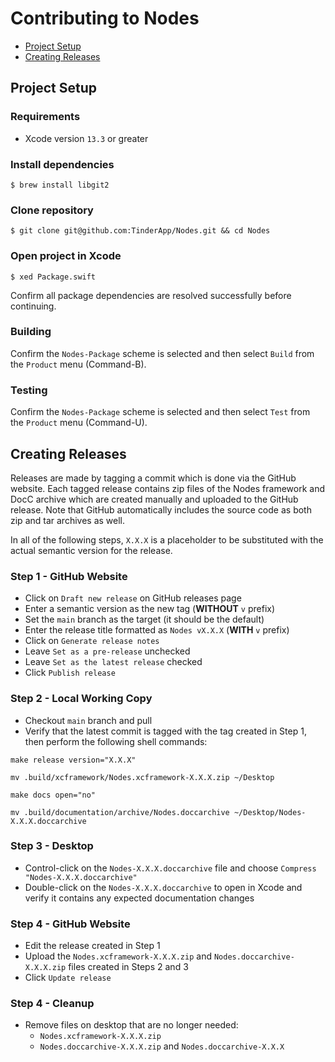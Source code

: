 # Contributing to Nodes

- [Project Setup](#project-setup)
- [Creating Releases](#creating-releases)

## Project Setup

### Requirements

- Xcode version `13.3` or greater

### Install dependencies

```
$ brew install libgit2
```

### Clone repository

```
$ git clone git@github.com:TinderApp/Nodes.git && cd Nodes
```

### Open project in Xcode

```
$ xed Package.swift
```

Confirm all package dependencies are resolved successfully before continuing.

### Building

Confirm the `Nodes-Package` scheme is selected and then select `Build` from the `Product` menu (Command-B).

### Testing

Confirm the `Nodes-Package` scheme is selected and then select `Test` from the `Product` menu (Command-U).

## Creating Releases

Releases are made by tagging a commit which is done via the GitHub website. Each tagged release contains zip files of the Nodes framework and DocC archive which are created manually and uploaded to the GitHub release. Note that GitHub automatically includes the source code as both zip and tar archives as well.

In all of the following steps, `X.X.X` is a placeholder to be substituted with the actual semantic version for the release.

### Step 1 - GitHub Website

- Click on `Draft new release` on GitHub releases page
- Enter a semantic version as the new tag (__WITHOUT__ `v` prefix)
- Set the `main` branch as the target (it should be the default)
- Enter the release title formatted as `Nodes vX.X.X` (__WITH__ `v` prefix)
- Click on `Generate release notes`
- Leave `Set as a pre-release` unchecked
- Leave `Set as the latest release` checked
- Click `Publish release`

### Step 2 - Local Working Copy

- Checkout `main` branch and pull
- Verify that the latest commit is tagged with the tag created in Step 1, then perform the following shell commands:

```
make release version="X.X.X"
```

```
mv .build/xcframework/Nodes.xcframework-X.X.X.zip ~/Desktop
```

```
make docs open="no"
```

```
mv .build/documentation/archive/Nodes.doccarchive ~/Desktop/Nodes-X.X.X.doccarchive
```

### Step 3 - Desktop

- Control-click on the `Nodes-X.X.X.doccarchive` file and choose `Compress "Nodes-X.X.X.doccarchive"`
- Double-click on the `Nodes-X.X.X.doccarchive` to open in Xcode and verify it contains any expected documentation changes

### Step 4 - GitHub Website

- Edit the release created in Step 1
- Upload the `Nodes.xcframework-X.X.X.zip` and `Nodes.doccarchive-X.X.X.zip` files created in Steps 2 and 3
- Click `Update release`

### Step 4 - Cleanup

- Remove files on desktop that are no longer needed:
  - `Nodes.xcframework-X.X.X.zip`
  - `Nodes.doccarchive-X.X.X.zip` and `Nodes.doccarchive-X.X.X`
